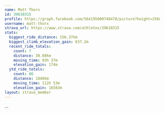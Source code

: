 ```yaml
---
name: Matt Thorx
id: 39610315
profile: https://graph.facebook.com/564195000748478/picture?height=256&width=256
username: matt-thorx
strava_url: https://www.strava.com/athletes/39610315
stats:
  biggest_ride_distance: 156.37km
  biggest_climb_elevation_gain: 637.2m
  recent_ride_totals:
    count: 7
    distance: 30.88km
    moving_time: 03h 37m
    elevation_gain: 174m
  ytd_ride_totals:
    count: 86
    distance: 1840km
    moving_time: 112h 53m
    elevation_gain: 16583m
layout: strava_member
--- 
```

...
